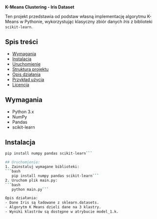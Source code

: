 
**K-Means Clustering - Iris Dataset**

Ten projekt przedstawia od podstaw własną implementację algorytmu K-Means w Pythonie, wykorzystując klasyczny zbiór danych *Iris* z biblioteki `scikit-learn`.

## Spis treści
- [Wymagania](#wymagania)
- [Instalacja](#instalacja)
- [Uruchomienie](#uruchomienie)
- [Struktura projektu](#struktura-projektu)
- [Opis działania](#opis-działania)
- [Przykład użycia](#przykład-użycia)
- [Licencja](#licencja)

## Wymagania
- Python 3.x
- NumPy
- Pandas
- scikit-learn

## Instalacja
```bash
pip install numpy pandas scikit-learn```

## Uruchomienie:
1. Zainstaluj wymagane biblioteki:
```bash
   pip install numpy pandas scikit-learn```
2. Uruchom plik main.py:
```bash
   python main.py```

Opis działania:
- Dane Iris są ładowane z sklearn.datasets.
- Algorytm K Means dzieli dane na 3 klastry.
- Wyniki klastrów są dostępne w atrybucie model_1.k.





